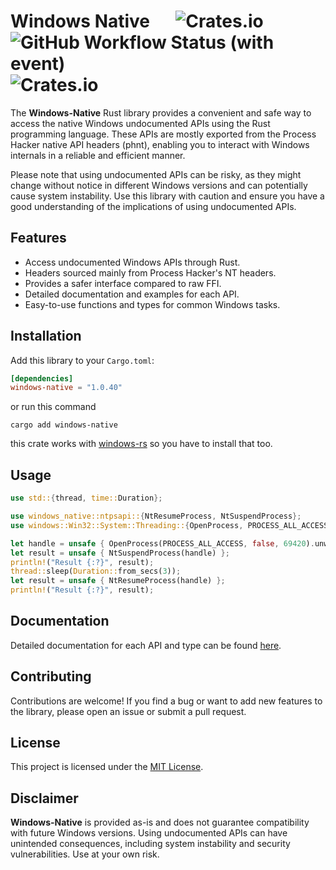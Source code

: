 # Windows Native &emsp; ![Crates.io](https://img.shields.io/crates/l/windows-native) ![GitHub Workflow Status (with event)](https://img.shields.io/github/actions/workflow/status/NiiightmareXD/windows-native/rust.yml) ![Crates.io](https://img.shields.io/crates/v/windows-native)

The **Windows-Native** Rust library provides a convenient and safe way to access the native Windows undocumented APIs using the Rust programming language. These APIs are mostly exported from the Process Hacker native API headers (phnt), enabling you to interact with Windows internals in a reliable and efficient manner.

Please note that using undocumented APIs can be risky, as they might change without notice in different Windows versions and can potentially cause system instability. Use this library with caution and ensure you have a good understanding of the implications of using undocumented APIs.

## Features

- Access undocumented Windows APIs through Rust.
- Headers sourced mainly from Process Hacker's NT headers.
- Provides a safer interface compared to raw FFI.
- Detailed documentation and examples for each API.
- Easy-to-use functions and types for common Windows tasks.

## Installation

Add this library to your `Cargo.toml`:

```toml
[dependencies]
windows-native = "1.0.40"
```
or run this command

```
cargo add windows-native
```

this crate works with [windows-rs](https://github.com/microsoft/windows-rs) so you have to install that too.

## Usage

```rust
use std::{thread, time::Duration};

use windows_native::ntpsapi::{NtResumeProcess, NtSuspendProcess};
use windows::Win32::System::Threading::{OpenProcess, PROCESS_ALL_ACCESS};

let handle = unsafe { OpenProcess(PROCESS_ALL_ACCESS, false, 69420).unwrap() };
let result = unsafe { NtSuspendProcess(handle) };
println!("Result {:?}", result);
thread::sleep(Duration::from_secs(3));
let result = unsafe { NtResumeProcess(handle) };
println!("Result {:?}", result);
```

## Documentation

Detailed documentation for each API and type can be found [here](https://docs.rs/windows-native/).

## Contributing

Contributions are welcome! If you find a bug or want to add new features to the library, please open an issue or submit a pull request.

## License

This project is licensed under the [MIT License](LICENSE).

## Disclaimer

**Windows-Native** is provided as-is and does not guarantee compatibility with future Windows versions. Using undocumented APIs can have unintended consequences, including system instability and security vulnerabilities. Use at your own risk.
